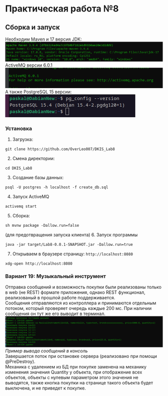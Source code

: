 # Практическая работа №8
## Сборка и запуск
Необходим Maven и 17 версия JDK:\
![img.png](readme_imgs/img.png)
ActiveMQ версии 6.0.1\
![ActiveMq.png](readme_imgs/ActiveMq.png)
А также PostgreSQL 15 версии:\
![pg_ver.png](readme_imgs/pg_ver.png)
### Установка
1. Загрузка:
```
git clone https://github.com/OverLeo007/DKIS_Lab8
```
2. Смена директории:
```
cd DKIS_Lab8
```
3. Создание базы данных:
```
psql -U postgres -h localhost -f create_db.sql
```
4. Запуск ActiveMQ
```
activemq start
```
5. Сборка:
```
sh mvnw package -Dallow.run=false 
```
(для предотвращения запуска клиента)
6. Запуск программы
```
java -jar target/Lab8-0.0.1-SNAPSHOT.jar -Dallow.run=true
```
7. Открываем в браузере страницу: ``http://localhost:8080``
```
xdg-open http://localhost:8080
```
### Вариант 19: Музыкальный инструмент
Отправка сообщений и возможность покупки были реализованы только в web (не REST) формате приложения,
однако REST функционал, реализованый в прошлой работе поддерживается.\
Сообщения отправляются из контроллера и принимаются отдельным потоком, 
который проверяет очередь каждые 200 мс.
При наличии сообщения он тут же его выводит в терминал. \
![MQexample.png](readme_imgs/MQexample.png)
_Пример вывода сообщений в консоль_\
Завершается поток при остановке сервера (реализовано при помощи @PreDestroy).\
    Механика с удалением из БД при покупке заменена на механику изменения значения Quantity у объекта,
при отображение всех объектов, объекты с нулевым параметром этого значения не выводятся, 
также кнопка покупки на странице такого объекта будет выключена, и не приведет к покупке.


